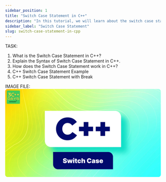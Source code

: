 ```yaml
---
sidebar_position: 1
title: "Switch Case Statement in C++"
description: "In this tutorial, we will learn about the switch case statement in C++ programming with the help of examples. The switch case statement is used to execute one statement from multiple conditions."
sidebar_label: "Switch Case Statement"
slug: switch-case-statement-in-cpp
---
```


TASK:

1. What is the Switch Case Statement in C++?
2. Explain the Syntax of Switch Case Statement in C++.
3. How does the Switch Case Statement work in C++?
4. C++ Switch Case Statement Example
5. C++ Switch Case Statement with Break

IMAGE FILE:
![Switch in CPP](../../static/img/day-07/switch-case.png)

